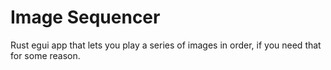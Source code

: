 # Image Sequencer

Rust egui app that lets you play a series of images in order, if you need that for some reason.

